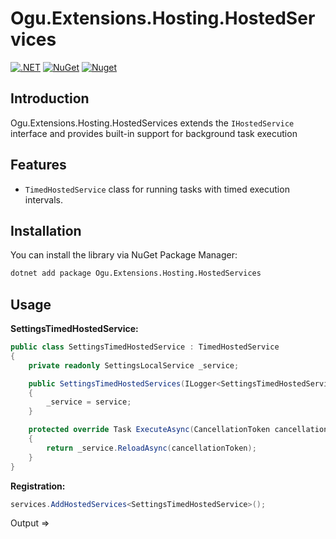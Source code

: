 # Ogu.Extensions.Hosting.HostedServices

[![.NET](https://github.com/ogulcanturan/Ogu.Extensions.Hosting.HostedServices/actions/workflows/dotnet.yml/badge.svg?branch=master)](https://github.com/ogulcanturan/Ogu.Extensions.Hosting.HostedServices/actions/workflows/dotnet.yml)
[![NuGet](https://img.shields.io/nuget/v/Ogu.Extensions.Hosting.HostedServices.svg?color=1ecf18)](https://nuget.org/packages/Ogu.Extensions.Hosting.HostedServices)
[![Nuget](https://img.shields.io/nuget/dt/Ogu.Extensions.Hosting.HostedServices.svg?logo=nuget)](https://nuget.org/packages/Ogu.Extensions.Hosting.HostedServices)

## Introduction

Ogu.Extensions.Hosting.HostedServices extends the `IHostedService` interface and provides built-in support for background task execution

## Features

- `TimedHostedService` class for running tasks with timed execution intervals.

## Installation

You can install the library via NuGet Package Manager:

```bash
dotnet add package Ogu.Extensions.Hosting.HostedServices
```

## Usage

**SettingsTimedHostedService:**
```csharp
public class SettingsTimedHostedService : TimedHostedService
{
    private readonly SettingsLocalService _service;

    public SettingsTimedHostedServices(ILogger<SettingsTimedHostedServices> logger, SettingsLocalService service, IOptions<SettingsConfiguration> settingsConfiguration) : base(logger, TimeSpan.Parse(settingsConfiguration.Value.Worker.Period), TimeSpan.Parse(settingsConfiguration.Value.Worker.StartsIn))
    {
        _service = service;
    }

    protected override Task ExecuteAsync(CancellationToken cancellationToken)
    {
        return _service.ReloadAsync(cancellationToken);
    }
}
```

**Registration:**
```csharp
services.AddHostedServices<SettingsTimedHostedService>();
```

Output =>

```bash

```
